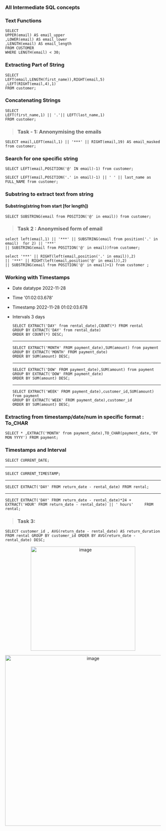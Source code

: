 ### All Intermediate SQL concepts

### Text Functions

    SELECT 
    UPPER(email) AS email_upper
    ,LOWER(email) AS email_lower
    ,LENGTH(email) AS email_length
    FROM CUSTOMER
    WHERE LENGTH(email) < 30;

### Extracting Part of String
    SELECT 
    LEFT(email,LENGTH(first_name)),RIGHT(email,5)
    ,LEFT(RIGHT(email,4),1)
    FROM customer;

### Concatenating Strings
    SELECT 
    LEFT(first_name,1) || '.'|| LEFT(last_name,1)
    FROM customer;

> ### Task - 1: Annonymising the emails
    SELECT email,LEFT(email,1) || '***' || RIGHT(email,19) AS email_masked from customer;

### Search for one specific string
    SELECT LEFT(email,POSITION('@' IN email)-1) from customer;
    
    SELECT LEFT(email,POSITION('.' in email)-1) || ' ' || last_name as FULL_NAME from customer;

### Substring to extract text from string
#### Substring(string from start [for length])
    SELECT SUBSTRING(email from POSITION('@' in email)) from customer;

> ### Task 2 : Anonymised form of email
    select left(email,1) || '***' || SUBSTRING(email from position('.' in email)  for 2) || '***'
    || SUBSTRING(email from POSITION('@' in email))from customer; 

    select '***' || RIGHT(left(email,position('.' in email)),2) 
    || '***' || RIGHT(left(email,position('@' in email)),2) 
    || SUBSTRING(email from POSITION('@' in email)+1) from customer ;

### Working with Timestamps
* Date datatype 2022-11-28
* Time '01:02:03.678'
* Timestamp 2022-11-28 01:02:03.678
* Intervals 3 days
    
      SELECT EXTRACT('DAY' from rental_date),COUNT(*) FROM rental
      GROUP BY EXTRACT('DAY' from rental_date)
      ORDER BY COUNT(*) DESC;
    -----------------------------------------
      SELECT EXTRACT('MONTH' FROM payment_date),SUM(amount) from payment
      GROUP BY EXTRACT('MONTH' FROM payment_date)
      ORDER BY SUM(amount) DESC;
    -----------------------------------------
      SELECT EXTRACT('DOW' FROM payment_date),SUM(amount) from payment
      GROUP BY EXTRACT('DOW' FROM payment_date)
      ORDER BY SUM(amount) DESC;
    -----------------------------------------
      SELECT EXTRACT('WEEK' FROM payment_date),customer_id,SUM(amount) from payment
      GROUP BY EXTRACT('WEEK' FROM payment_date),customer_id
      ORDER BY SUM(amount) DESC;

### Extracting from timestamp/date/num in specific format : To_CHAR 
    SELECT * ,EXTRACT('MONTH' from payment_date),TO_CHAR(payment_date,'DY MON YYYY') FROM payment;

### Timestamps and Interval
    SELECT CURRENT_DATE;
-----------------------------------------
    SELECT CURRENT_TIMESTAMP;
-----------------------------------------
    SELECT EXTRACT('DAY' FROM return_date - rental_date) FROM rental;
-----------------------------------------
    SELECT EXTRACT('DAY' FROM return_date - rental_date)*24 + EXTRACT('HOUR' FROM return_date - rental_date) || ' hours'     FROM rental;

> ### Task 3:
    SELECT customer_id , AVG(return_date - rental_date) AS return_duration FROM rental GROUP BY customer_id ORDER BY AVG(return_date - rental_date) DESC; 

<p align = 'center'><img width="338" alt="image" src="https://github.com/ipsita-panda-portfolio/Complete-SQL-With-Projects/assets/172842419/d46f7487-f3b4-4fda-8a01-c5e4533d4544"></p>

<p align = 'center'><img width="553" alt="image" src="https://github.com/ipsita-panda-portfolio/Complete-SQL-With-Projects/assets/172842419/4d6ca545-b5b9-4687-903e-5b275308e68f">
</p>

